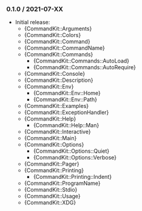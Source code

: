 ### 0.1.0 / 2021-07-XX

* Initial release:
  * {CommandKit::Arguments}
  * {CommandKit::Colors}
  * {CommandKit::Command}
  * {CommandKit::CommandName}
  * {CommandKit::Commands}
    * {CommandKit::Commands::AutoLoad}
    * {CommandKit::Commands::AutoRequire}
  * {CommandKit::Console}
  * {CommandKit::Description}
  * {CommandKit::Env}
    * {CommandKit::Env::Home}
    * {CommandKit::Env::Path}
  * {CommandKit::Examples}
  * {CommandKit::ExceptionHandler}
  * {CommandKit::Help}
    * {CommandKit::Help::Man}
  * {CommandKit::Interactive}
  * {CommandKit::Main}
  * {CommandKit::Options}
    * {CommandKit::Options::Quiet}
    * {CommandKit::Options::Verbose}
  * {CommandKit::Pager}
  * {CommandKit::Printing}
    * {CommandKit::Printing::Indent}
  * {CommandKit::ProgramName}
  * {CommandKit::Stdio}
  * {CommandKit::Usage}
  * {CommandKit::XDG}

